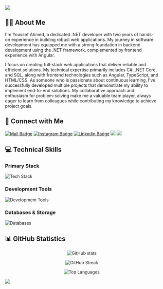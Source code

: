 <img src="https://capsule-render.vercel.app/api?type=waving&color=0:3a8296,100:091519&height=150&text=Hi,%20I'm%20Youssef%20Ahmed&fontSize=50&fontColor=61DAFB&fontAlignY=45&animation=twinkling&desc=Full%20Stack%20Developer%20(.NET%20and%20Angular)&descSize=30&descAlignY=85&section=header" />

## 👨‍💻 About Me

I'm Youssef Ahmed, a dedicated .NET developer with two years of hands-on experience in building robust web applications. My journey in software development has equipped me with a strong foundation in backend development using the .NET framework, complemented by frontend experience with Angular.

I focus on creating full-stack web applications that deliver reliable and efficient solutions. My technical expertise primarily includes C#, .NET Core, and SQL, along with frontend technologies such as Angular, TypeScript, and HTML/CSS. As someone who is passionate about continuous learning, I've successfully developed multiple projects that demonstrate my ability to implement end-to-end solutions. My collaborative approach and enthusiasm for problem-solving make me a valuable team player, always eager to learn from colleagues while contributing my knowledge to achieve project goals.

## 🤝 Connect with Me

[![Mail Badge](https://img.shields.io/badge/-uosefahmed0022@gmail.com-dc2626?style=flat&labelColor=dc2626&logo=gmail&logoColor=white)](mailto:uosefahmed0022@gmail.com)
[![Instagram Badge](https://img.shields.io/badge/-@uossef_agag-c026d3?style=flat&labelColor=c026d3&logo=instagram&logoColor=white)](https://www.instagram.com/uossef_agag) 
[![Linkedin Badge](https://img.shields.io/badge/-yousef_ahmed-0284c7?style=flat&labelColor=0284c7&logo=linkedin&logoColor=white)](https://www.linkedin.com/in/yousef-ahmed-175ab4268/) 
[![](https://komarev.com/ghpvc/?username=uosefahmed22&color=blue&label=Profile%20Views)](https://github.com/uosefahmed22)
[![](https://img.shields.io/github/followers/uosefahmed22?label=GitHub%20Followers)](https://github.com/uosefahmed22)

## 💻 Technical Skills

### Primary Stack
![Tech Stack](https://skillicons.dev/icons?i=cs,dotnet,angular,ts,js,html,css,bootstrap)

### Development Tools
![Development Tools](https://skillicons.dev/icons?i=visualstudio,vscode,docker,postman,git,github)

### Databases & Storage
![Databases](https://skillicons.dev/icons?i=sqlserver,mongodb,redis)

## 📊 GitHub Statistics

<div align="center">
  
![GitHub stats](https://github-readme-stats.vercel.app/api?username=uosefahmed22&theme=react&show_icons=true&)

![GitHub Streak](https://github-readme-streak-stats.herokuapp.com?user=uosefahmed22&theme=react&card_width=470)

![Top Languages](https://github-readme-stats.vercel.app/api/top-langs/?username=uosefahmed22&card_width=495&langs_count=7&layout=compact&theme=react)

</div>

<img src="https://capsule-render.vercel.app/api?type=waving&color=0:4daec8,100:091519&height=100&section=footer" />
